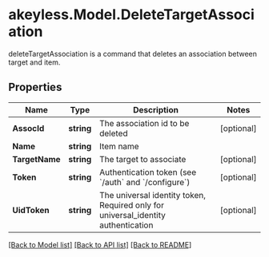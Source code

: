# akeyless.Model.DeleteTargetAssociation
deleteTargetAssociation is a command that deletes an association between target and item.
## Properties

Name | Type | Description | Notes
------------ | ------------- | ------------- | -------------
**AssocId** | **string** | The association id to be deleted | [optional] 
**Name** | **string** | Item name | 
**TargetName** | **string** | The target to associate | [optional] 
**Token** | **string** | Authentication token (see &#x60;/auth&#x60; and &#x60;/configure&#x60;) | [optional] 
**UidToken** | **string** | The universal identity token, Required only for universal_identity authentication | [optional] 

[[Back to Model list]](../README.md#documentation-for-models) [[Back to API list]](../README.md#documentation-for-api-endpoints) [[Back to README]](../README.md)

